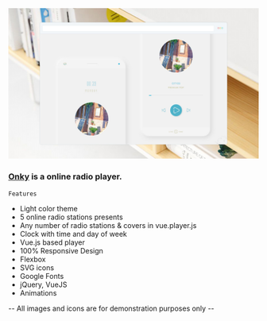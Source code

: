 <img src="preview/view.png">

### [Onky](https://onky.vercel.app/) is a online radio player. ###

```
Features
```

- Light color theme
- 5 online radio stations presents
- Any number of radio stations & covers in vue.player.js
- Clock with time and day of week
- Vue.js based player
- 100% Responsive Design
- Flexbox
- SVG icons 
- Google Fonts
- jQuery, VueJS
- Animations

-- All images and icons are for demonstration purposes only --

